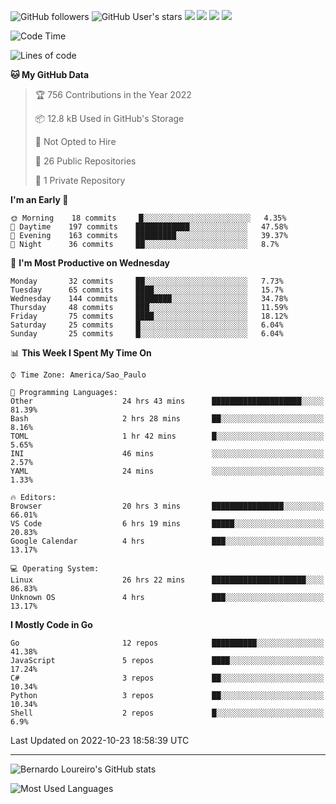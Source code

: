 ![GitHub followers](https://img.shields.io/github/followers/bernardolm?style=for-the-badge&label=GitHub%20followers) ![GitHub User's stars](https://img.shields.io/github/stars/bernardolm?style=for-the-badge&label=GitHub%20User's%20stars) [![](https://img.shields.io/static/v1?logo=linkedin&label=LinkedIn&message=bernardolm&color=0A66C2&style=for-the-badge)](https://www.linkedin.com/in/bernardolm) [![](https://img.shields.io/static/v1?logo=lastdotfm&label=last.fm&message=bernardolm&color=D51007&style=for-the-badge)](https://www.last.fm/user/bernardolm) [![](https://img.shields.io/static/v1?logo=spotify&label=spotify&message=bernardolou&color=1ED760&style=for-the-badge)](https://open.spotify.com/user/bernardolou) [![](https://img.shields.io/static/v1?logo=awesomelists&label=My%20awesome%20stars&message=⭐⭐⭐&color=FC60A8&style=for-the-badge)](https://github.com/bernardolm/awesome-stars)

<!--START_SECTION:waka-->
![Code Time](http://img.shields.io/badge/Code%20Time-1%2C844%20hrs%2025%20mins-blue)

![Lines of code](https://img.shields.io/badge/From%20Hello%20World%20I%27ve%20Written-258%20lines%20of%20code-blue)

**🐱 My GitHub Data** 

> 🏆 756 Contributions in the Year 2022
 > 
> 📦 12.8 kB Used in GitHub's Storage 
 > 
> 🚫 Not Opted to Hire
 > 
> 📜 26 Public Repositories 
 > 
> 🔑 1 Private Repository 
 > 
**I'm an Early 🐤** 

```text
🌞 Morning    18 commits     █░░░░░░░░░░░░░░░░░░░░░░░░   4.35% 
🌆 Daytime    197 commits    ████████████░░░░░░░░░░░░░   47.58% 
🌃 Evening    163 commits    █████████░░░░░░░░░░░░░░░░   39.37% 
🌙 Night      36 commits     ██░░░░░░░░░░░░░░░░░░░░░░░   8.7%

```
📅 **I'm Most Productive on Wednesday** 

```text
Monday       32 commits     ██░░░░░░░░░░░░░░░░░░░░░░░   7.73% 
Tuesday      65 commits     ████░░░░░░░░░░░░░░░░░░░░░   15.7% 
Wednesday    144 commits    ████████░░░░░░░░░░░░░░░░░   34.78% 
Thursday     48 commits     ███░░░░░░░░░░░░░░░░░░░░░░   11.59% 
Friday       75 commits     ████░░░░░░░░░░░░░░░░░░░░░   18.12% 
Saturday     25 commits     █░░░░░░░░░░░░░░░░░░░░░░░░   6.04% 
Sunday       25 commits     █░░░░░░░░░░░░░░░░░░░░░░░░   6.04%

```


📊 **This Week I Spent My Time On** 

```text
⌚︎ Time Zone: America/Sao_Paulo

💬 Programming Languages: 
Other                    24 hrs 43 mins      ████████████████████░░░░░   81.39% 
Bash                     2 hrs 28 mins       ██░░░░░░░░░░░░░░░░░░░░░░░   8.16% 
TOML                     1 hr 42 mins        █░░░░░░░░░░░░░░░░░░░░░░░░   5.65% 
INI                      46 mins             ░░░░░░░░░░░░░░░░░░░░░░░░░   2.57% 
YAML                     24 mins             ░░░░░░░░░░░░░░░░░░░░░░░░░   1.33%

🔥 Editors: 
Browser                  20 hrs 3 mins       ████████████████░░░░░░░░░   66.01% 
VS Code                  6 hrs 19 mins       █████░░░░░░░░░░░░░░░░░░░░   20.83% 
Google Calendar          4 hrs               ███░░░░░░░░░░░░░░░░░░░░░░   13.17%

💻 Operating System: 
Linux                    26 hrs 22 mins      █████████████████████░░░░   86.83% 
Unknown OS               4 hrs               ███░░░░░░░░░░░░░░░░░░░░░░   13.17%

```

**I Mostly Code in Go** 

```text
Go                       12 repos            ██████████░░░░░░░░░░░░░░░   41.38% 
JavaScript               5 repos             ████░░░░░░░░░░░░░░░░░░░░░   17.24% 
C#                       3 repos             ██░░░░░░░░░░░░░░░░░░░░░░░   10.34% 
Python                   3 repos             ██░░░░░░░░░░░░░░░░░░░░░░░   10.34% 
Shell                    2 repos             █░░░░░░░░░░░░░░░░░░░░░░░░   6.9%

```



 Last Updated on 2022-10-23 18:58:39 UTC
<!--END_SECTION:waka-->

---

![Bernardo Loureiro's GitHub stats](https://github-readme-stats.vercel.app/api?username=bernardolm&count_private=true&show_icons=true&theme=nightowl&include_all_commits=true)

![Most Used Languages](https://github-readme-stats.vercel.app/api/top-langs/?username=bernardolm&theme=nightowl&langs_count=99)
